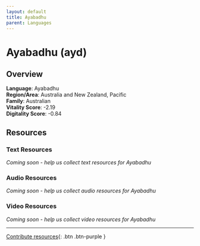 ```yaml
---
layout: default
title: Ayabadhu
parent: Languages
---
```


# Ayabadhu (ayd)

## Overview

**Language**: Ayabadhu  
**Region/Area**: Australia and New Zealand, Pacific  
**Family**: Australian  
**Vitality Score**: -2.19  
**Digitality Score**: -0.84  

## Resources

### Text Resources
*Coming soon - help us collect text resources for Ayabadhu*

### Audio Resources
*Coming soon - help us collect audio resources for Ayabadhu*

### Video Resources
*Coming soon - help us collect video resources for Ayabadhu*

---

[Contribute resources](https://fairtrain.github.io/){: .btn .btn-purple }
